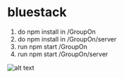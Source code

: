 # bluestack

1) do npm install in /GroupOn 
2) do npm install in /GroupOn/server 
3) run npm start /GroupOn
3) run npm start /GroupOn/server

![alt text](https://github.com/kamleshmahawar/GroupOn/blob/master/Web.PNG)
